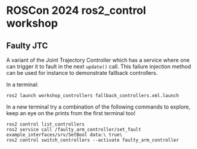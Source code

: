# ROSCon 2024 ros2_control workshop

## Faulty JTC

A variant of the Joint Trajectory Controller which has a service where one can trigger it to fault in the next `update()` call. This failure injection method can be used for instance to demonstrate fallback controllers.

In a terminal:
```
ros2 launch workshop_controllers fallback_controllers.xml.launch
```

In a new terminal try a combination of the following commands to explore, keep an eye on the prints from the first terminal too!
```
ros2 control list_controllers
ros2 service call /faulty_arm_controller/set_fault example_interfaces/srv/SetBool data:\ true\
ros2 control switch_controllers --activate faulty_arm_controller
```
